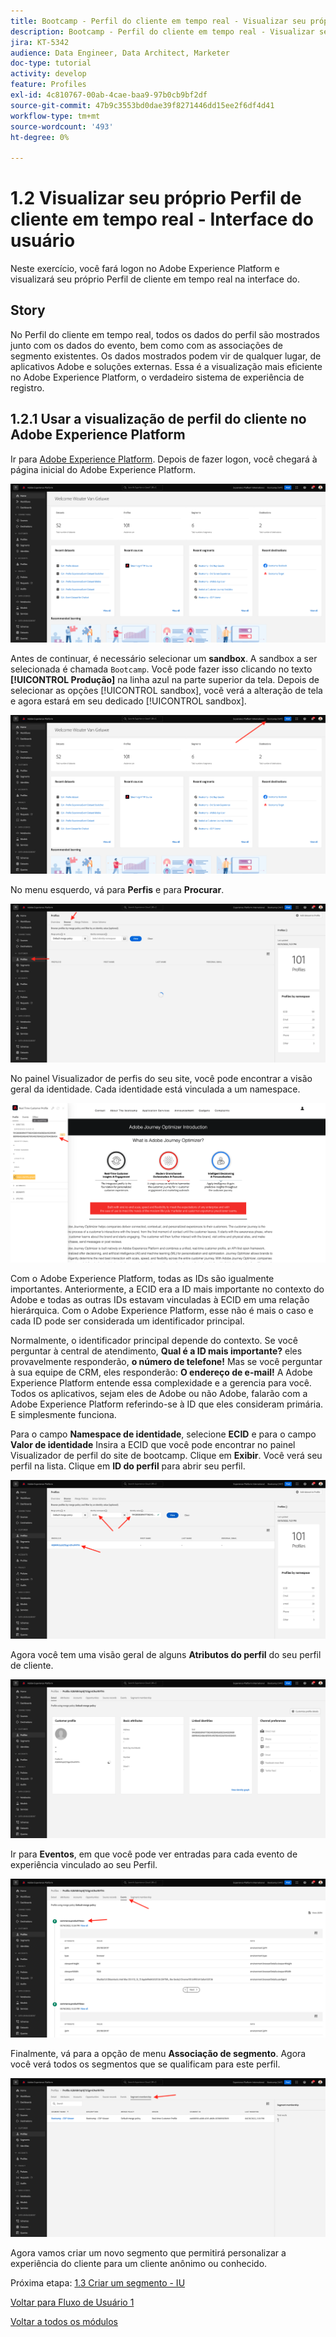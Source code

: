 ```yaml
---
title: Bootcamp - Perfil do cliente em tempo real - Visualizar seu próprio Perfil do cliente em tempo real - Interface do usuário
description: Bootcamp - Perfil do cliente em tempo real - Visualizar seu próprio Perfil do cliente em tempo real - Interface do usuário
jira: KT-5342
audience: Data Engineer, Data Architect, Marketer
doc-type: tutorial
activity: develop
feature: Profiles
exl-id: 4c810767-00ab-4cae-baa9-97b0cb9bf2df
source-git-commit: 47b9c3553bd0dae39f8271446dd15ee2f6df4d41
workflow-type: tm+mt
source-wordcount: '493'
ht-degree: 0%

---
```


# 1.2 Visualizar seu próprio Perfil de cliente em tempo real - Interface do usuário

Neste exercício, você fará logon no Adobe Experience Platform e visualizará seu próprio Perfil de cliente em tempo real na interface do.

## Story

No Perfil do cliente em tempo real, todos os dados do perfil são mostrados junto com os dados do evento, bem como com as associações de segmento existentes. Os dados mostrados podem vir de qualquer lugar, de aplicativos Adobe e soluções externas. Essa é a visualização mais eficiente no Adobe Experience Platform, o verdadeiro sistema de experiência de registro.

## 1.2.1 Usar a visualização de perfil do cliente no Adobe Experience Platform

Ir para [Adobe Experience Platform](https://experience.adobe.com/platform). Depois de fazer logon, você chegará à página inicial do Adobe Experience Platform.

![Assimilação de dados](./images/home.png)

Antes de continuar, é necessário selecionar um **sandbox**. A sandbox a ser selecionada é chamada ``Bootcamp``. Você pode fazer isso clicando no texto **[!UICONTROL Produção]** na linha azul na parte superior da tela. Depois de selecionar as opções [!UICONTROL sandbox], você verá a alteração de tela e agora estará em seu dedicado [!UICONTROL sandbox].

![Assimilação de dados](./images/sb1.png)

No menu esquerdo, vá para **Perfis** e para **Procurar**.

![Perfil do cliente](./images/homemenu.png)

No painel Visualizador de perfis do seu site, você pode encontrar a visão geral da identidade. Cada identidade está vinculada a um namespace.

![Perfil do cliente](./images/identities.png)

Com o Adobe Experience Platform, todas as IDs são igualmente importantes. Anteriormente, a ECID era a ID mais importante no contexto do Adobe e todas as outras IDs estavam vinculadas à ECID em uma relação hierárquica. Com o Adobe Experience Platform, esse não é mais o caso e cada ID pode ser considerada um identificador principal.

Normalmente, o identificador principal depende do contexto. Se você perguntar à central de atendimento, **Qual é a ID mais importante?** eles provavelmente responderão, **o número de telefone!** Mas se você perguntar à sua equipe de CRM, eles responderão: **O endereço de e-mail!**  A Adobe Experience Platform entende essa complexidade e a gerencia para você. Todos os aplicativos, sejam eles de Adobe ou não Adobe, falarão com a Adobe Experience Platform referindo-se à ID que eles consideram primária. E simplesmente funciona.

Para o campo **Namespace de identidade**, selecione **ECID** e para o campo **Valor de identidade** Insira a ECID que você pode encontrar no painel Visualizador de perfil do site de bootcamp. Clique em **Exibir**. Você verá seu perfil na lista. Clique em **ID do perfil** para abrir seu perfil.

![Perfil do cliente](./images/popupecid.png)

Agora você tem uma visão geral de alguns **Atributos do perfil** do seu perfil de cliente.

![Perfil do cliente](./images/profile.png)

Ir para **Eventos**, em que você pode ver entradas para cada evento de experiência vinculado ao seu Perfil.

![Perfil do cliente](./images/profileee.png)

Finalmente, vá para a opção de menu **Associação de segmento**. Agora você verá todos os segmentos que se qualificam para este perfil.

![Perfil do cliente](./images/profileseg.png)

Agora vamos criar um novo segmento que permitirá personalizar a experiência do cliente para um cliente anônimo ou conhecido.

Próxima etapa: [1.3 Criar um segmento - IU](./ex3.md)

[Voltar para Fluxo de Usuário 1](./uc1.md)

[Voltar a todos os módulos](../../overview.md)
